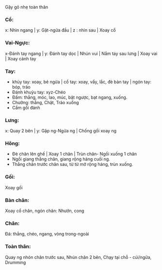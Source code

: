 Gậy gõ nhẹ toàn thân
### Cổ: 
x: Nhìn ngang | y: Gật-ngửa đầu | z : nhìn sau | Xoay cổ
### Vai-Ngực: 
x-Đánh tay ngang | y: Đánh tay dọc | Nhún vui | Nắm tay sau lưng | Xoay vai | Xoay cánh tay
### Tay: 
+ khủy tay: xoay, bẻ ngửa | cổ tay: xoay, vẩy, lắc, đè bàn tay | ngón tay: bóp, trảo
+ Đánh khuỷu tay: xyz-Chéo
+ Đấm: thẳng, móc, lao, múc, bật ngược, bạt ngang, xuống.
+ Chưởng: thẳng, Chặt, Trảo xuống
+ Cầm gối đánh
### Lưng:
x: Quay 2 bên | y: Gập ng-Ngửa ng | Chống gối xoay ng
### Hông:
+ Đè chân lên ghế | Xoay 1 chân | Trùn chân- Ngồi xuống 1 chân
+ Ngồi giang thẳng chân, giang rộng háng cuối ng.
+ Thẳng chân trước chân sau, từ từ mở rộng háng, trùn xuống.
### Gối:
Xoay gối
### Bàn chân:
Xoay cổ chân, ngón chân: Nhướn, cong
### Chân:
Đá: thẳng, chéo, ngang, vòng trong-ngoài
### Toàn thân:
Quay ng nhón chân trước sau, Nhún chân 2 bên, Chạy tại chỗ - cúi/ngửa, Drumming
